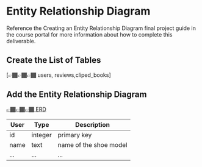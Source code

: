 # Entity Relationship Diagram

Reference the Creating an Entity Relationship Diagram final project guide in the course portal for more information about how to complete this deliverable.

## Create the List of Tables

[👉🏾👉🏾👉🏾 users, reviews,cliped_books]

## Add the Entity Relationship Diagram

[👉🏾👉🏾👉🏾 ERD](https://dbdiagram.io/d/Web103_Capstone-Project-671e6d4597a66db9a36bce85)

| User | Type | Description |
|-------------|------|-------------|
| id | integer | primary key |
| name | text | name of the shoe model |
| ... | ... | ... |

